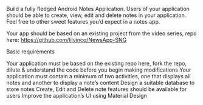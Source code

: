 Build a fully fledged Android Notes Application. Users of your application should be able to create, view, edit and delete notes in your application. Feel free to other sweet features you’d expect in a notes app.

Your app should be based on an existing project from the video series, repo here: https://github.com/lilvinco/NewsApp-SNG

Basic requirements

Your application must be based on the existing repo here, fork the repo, dilute & understand the code before you begin making modifications
Your application must contain a minimum of two activities, one that displays all notes and another to display a note’s content
Design a suitable database to store notes
Create, Edit and Delete note features should be available for users
Improve the application’s UI using Material Design
